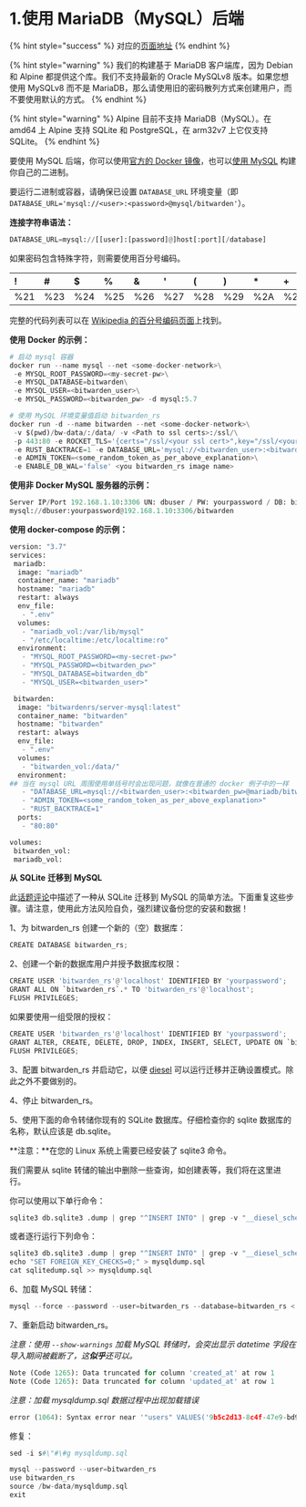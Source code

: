 # 1.使用 MariaDB（MySQL）后端

{% hint style="success" %}
对应的[页面地址](https://github.com/dani-garcia/bitwarden_rs/wiki/Using-the-MySQL-Backend)
{% endhint %}

{% hint style="warning" %}
我们的构建基于 MariaDB 客户端库，因为 Debian 和 Alpine 都提供这个库。我们不支持最新的 Oracle MySQLv8 版本。如果您想使用 MySQLv8 而不是 MariaDB，那么请使用旧的密码散列方式来创建用户，而不要使用默认的方式。
{% endhint %}

{% hint style="warning" %}
Alpine 目前不支持 MariaDB（MySQL）。在 amd64 上 Alpine 支持 SQLite 和 PostgreSQL，在 arm32v7 上它仅支持 SQLite。
{% endhint %}

要使用 MySQL 后端，你可以使用[官方的 Docker 镜像](https://hub.docker.com/r/bitwardenrs/server-mysql)，也可以[使用 MySQL](../../deployment/building-binary.md#mysql-backend) 构建你自己的二进制。

要运行二进制或容器，请确保已设置 `DATABASE_URL` 环境变量（即 `DATABASE_URL='mysql://<user>:<password>@mysql/bitwarden'`）。

**连接字符串语法：**

```python
DATABASE_URL=mysql://[[user]:[password]@]host[:port][/database]
```

如果密码包含特殊字符，则需要使用百分号编码。

| ! | \# | $ | % | & | ' | \( | \) | \* | + | , | / | : | ; | = | ? | @ | \[ | \] |
| :--- | :--- | :--- | :--- | :--- | :--- | :--- | :--- | :--- | :--- | :--- | :--- | :--- | :--- | :--- | :--- | :--- | :--- | :--- |
| %21 | %23 | %24 | %25 | %26 | %27 | %28 | %29 | %2A | %2B | %2C | %2F | %3A | %3B | %3D | %3F | %40 | %5B | %5D |

完整的代码列表可以在 [Wikipedia 的百分号编码页面](https://zh.wikipedia.org/wiki/%E7%99%BE%E5%88%86%E5%8F%B7%E7%BC%96%E7%A0%81)上找到。

**使用** **Docker** **的示例：**

```python
# 启动 mysql 容器
docker run --name mysql --net <some-docker-network>\
 -e MYSQL_ROOT_PASSWORD=<my-secret-pw>\
 -e MYSQL_DATABASE=bitwarden\
 -e MYSQL_USER=<bitwarden_user>\
 -e MYSQL_PASSWORD=<bitwarden_pw> -d mysql:5.7

# 使用 MySQL 环境变量值启动 bitwarden_rs
docker run -d --name bitwarden --net <some-docker-network>\
 -v $(pwd)/bw-data/:/data/ -v <Path to ssl certs>:/ssl/\
 -p 443:80 -e ROCKET_TLS='{certs="/ssl/<your ssl cert>",key="/ssl/<your ssl key>"}'\
 -e RUST_BACKTRACE=1 -e DATABASE_URL='mysql://<bitwarden_user>:<bitwarden_pw>@mysql/bitwarden'\
 -e ADMIN_TOKEN=<some_random_token_as_per_above_explanation>\
 -e ENABLE_DB_WAL='false' <you bitwarden_rs image name>
```

**使用非** **Docker MySQL** **服务器的示例：**

```python
Server IP/Port 192.168.1.10:3306 UN: dbuser / PW: yourpassword / DB: bitwarden
mysql://dbuser:yourpassword@192.168.1.10:3306/bitwarden
```

**使用 docker-compose 的示例：**

```python
version: "3.7"
services:
 mariadb:
  image: "mariadb"
  container_name: "mariadb"
  hostname: "mariadb"
  restart: always
  env_file:
   - ".env"
  volumes:
   - "mariadb_vol:/var/lib/mysql"
   - "/etc/localtime:/etc/localtime:ro"
  environment:
   - "MYSQL_ROOT_PASSWORD=<my-secret-pw>"
   - "MYSQL_PASSWORD=<bitwarden_pw>"
   - "MYSQL_DATABASE=bitwarden_db"
   - "MYSQL_USER=<bitwarden_user>"

 bitwarden:
  image: "bitwardenrs/server-mysql:latest"
  container_name: "bitwarden"
  hostname: "bitwarden"
  restart: always
  env_file:
   - ".env"
  volumes:
   - "bitwarden_vol:/data/"
  environment:
## 当在 mysql URL 周围使用单括号时会出现问题，就像在普通的 docker 例子中的一样
   - "DATABASE_URL=mysql://<bitwarden_user>:<bitwarden_pw>@mariadb/bitwarden_db"
   - "ADMIN_TOKEN=<some_random_token_as_per_above_explanation>"
   - "RUST_BACKTRACE=1"
  ports:
   - "80:80"

volumes:
 bitwarden_vol:
 mariadb_vol:
```

**从** **SQLite** **迁移到** **MySQL**

此[话题评论](https://github.com/dani-garcia/bitwarden_rs/issues/497#issuecomment-511827057)中描述了一种从 SQLite 迁移到 MySQL 的简单方法。下面重复这些步骤。请注意，使用此方法风险自负，强烈建议备份您的安装和数据！

1、为 bitwarden\_rs 创建一个新的（空）数据库： 

```python
CREATE DATABASE bitwarden_rs;
```

2、创建一个新的数据库用户并授予数据库权限：

```python
CREATE USER 'bitwarden_rs'@'localhost' IDENTIFIED BY 'yourpassword';
GRANT ALL ON `bitwarden_rs`.* TO 'bitwarden_rs'@'localhost';
FLUSH PRIVILEGES;
```

如果要使用一组受限的授权：

```python
CREATE USER 'bitwarden_rs'@'localhost' IDENTIFIED BY 'yourpassword';
GRANT ALTER, CREATE, DELETE, DROP, INDEX, INSERT, SELECT, UPDATE ON `bitwarden_rs`.* TO 'bitwarden_rs'@'localhost';
FLUSH PRIVILEGES;
```

3、配置 bitwarden\_rs 并启动它，以便 [diesel](http://diesel.rs/) 可以运行迁移并正确设置模式。除此之外不要做别的。

4、停止 bitwarden\_rs。

5、使用下面的命令转储你现有的 SQLite 数据库。仔细检查你的 sqlite 数据库的名称，默认应该是 db.sqlite。

**注意：**在您的 Linux 系统上需要已经安装了 sqlite3 命令。

我们需要从 sqlite 转储的输出中删除一些查询，如创建表等，我们将在这里进行。

你可以使用以下单行命令：

```python
sqlite3 db.sqlite3 .dump | grep "^INSERT INTO" | grep -v "__diesel_schema_migrations" > sqlitedump.sql ; echo -ne "SET FOREIGN_KEY_CHECKS=0;\n$(cat sqlitedump.sql)" > mysqldump.sql
```

或者逐行运行下列命令：

```python
sqlite3 db.sqlite3 .dump | grep "^INSERT INTO" | grep -v "__diesel_schema_migrations" > sqlitedump.sql
echo "SET FOREIGN_KEY_CHECKS=0;" > mysqldump.sql
cat sqlitedump.sql >> mysqldump.sql
```

6、加载 MySQL 转储：

```python
mysql --force --password --user=bitwarden_rs --database=bitwarden_rs < mysqldump.sql
```

7、重新启动 bitwarden\_rs。

_注意：使用_ _`--show-warnings`_ _加载_ _MySQL_ _转储时，会突出显示 datetime_ _字段在导入期间被截断了，这**似乎**还可以。_

```python
Note (Code 1265): Data truncated for column 'created_at' at row 1
Note (Code 1265): Data truncated for column 'updated_at' at row 1
```

_注意：加载 mysqldump.sql 数据过程中出现加载错误_

```python
error (1064): Syntax error near '"users" VALUES('9b5c2d13-8c4f-47e9-bd94-f0d7036ff581'*********)
```

修复：

```python
sed -i s#\"#\#g mysqldump.sql
```

```python
mysql --password --user=bitwarden_rs
use bitwarden_rs
source /bw-data/mysqldump.sql
exit
```

